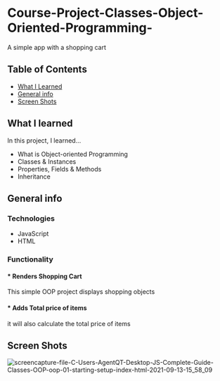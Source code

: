 # Course-Project-Classes-Object-Oriented-Programming-
A simple app with a shopping cart

## Table of Contents
* [What I Learned](#what-i-learned)
* [General info](#general-info)
* [Screen Shots](#screen-shots)


## What I learned
In this project, I learned...
* What is Object-oriented Programming
* Classes & Instances
* Properties, Fields & Methods
* Inheritance



## General info

### Technologies
* JavaScript
* HTML

### Functionality

#### * Renders Shopping Cart
This simple OOP project displays shopping objects

#### * Adds Total price of items
it will also calculate the total price of items




## Screen Shots
![screencapture-file-C-Users-AgentQT-Desktop-JS-Complete-Guide-Classes-OOP-oop-01-starting-setup-index-html-2021-09-13-15_58_09](https://user-images.githubusercontent.com/79128405/133156282-0053215a-0002-4aa9-bd89-b2a3461b5558.png)

